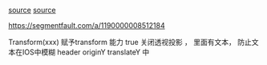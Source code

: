 [source](https://segmentfault.com/a/1190000008512184)
[source](https://juejin.im/post/58647083ac502e005ff351cd)

https://segmentfault.com/a/1190000008512184

Transform(xxx)  赋予transform 能力
true 关闭透视投影 ， 里面有文本， 防止文本在IOS中模糊
header  originY translateY  中